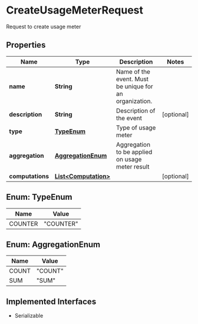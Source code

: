 

# CreateUsageMeterRequest

Request to create usage meter

## Properties

| Name | Type | Description | Notes |
|------------ | ------------- | ------------- | -------------|
|**name** | **String** | Name of the event. Must be unique for an organization. |  |
|**description** | **String** | Description of the event |  [optional] |
|**type** | [**TypeEnum**](#TypeEnum) | Type of usage meter |  |
|**aggregation** | [**AggregationEnum**](#AggregationEnum) | Aggregation to be applied on usage meter result |  |
|**computations** | [**List&lt;Computation&gt;**](Computation.md) |  |  [optional] |



## Enum: TypeEnum

| Name | Value |
|---- | -----|
| COUNTER | &quot;COUNTER&quot; |



## Enum: AggregationEnum

| Name | Value |
|---- | -----|
| COUNT | &quot;COUNT&quot; |
| SUM | &quot;SUM&quot; |


## Implemented Interfaces

* Serializable


